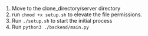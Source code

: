 1. Move to the clone_directory/server directory
2. run `chmod +x setup.sh` to elevate the file permissions.
3. Run `./setup.sh` to start the initial process
4. Run `python3 ./backend/main.py`
